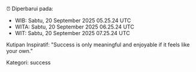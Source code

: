 ⏰ Diperbarui pada:
- WIB: Sabtu, 20 September 2025 05.25.24 UTC
- WITA: Sabtu, 20 September 2025 06.25.24 UTC
- WIT: Sabtu, 20 September 2025 07.25.24 UTC

Kutipan Inspiratif:
"Success is only meaningful and enjoyable if it feels like your own."


Kategori: success

